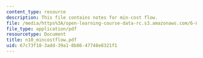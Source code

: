 ```yaml
---
content_type: resource
description: This file contains notes for min-cost flow.
file: /media/https%3A/open-learning-course-data-rc.s3.amazonaws.com/6-854j-advanced-algorithms-fall-2005/67c73f183add39a18b8647748e8321f1_n10_mincostflow.pdf
file_type: application/pdf
resourcetype: Document
title: n10_mincostflow.pdf
uid: 67c73f18-3add-39a1-8b86-47748e8321f1
---
```

